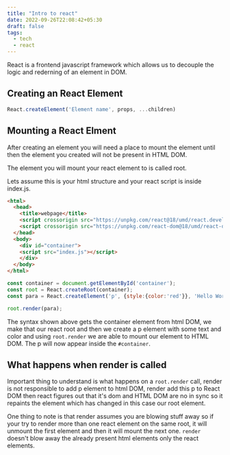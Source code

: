 ```yaml
---
title: "Intro to react"
date: 2022-09-26T22:08:42+05:30
draft: false
tags: 
  - tech
  - react
---
```


React is a frontend javascript framework which allows us to decouple the logic and rederning of an element in DOM.

## Creating an React Element

```js
React.createElement('Element name', props, ...children)
```

## Mounting a React Elment


After creating an element you will need a place to mount the element until then the element you created will not be present in HTML DOM.

The element you will mount your react element to is called root.

Lets assume this is your html structure and your react script is inside index.js.

```html
<html>
  <head>
    <title>webpage</title>
    <script crossorigin src="https://unpkg.com/react@18/umd/react.development.js"></script>
    <script crossorigin src="https://unpkg.com/react-dom@18/umd/react-dom.development.js"></script>
  </head>
  <body>
    <div id="container">
    <script src="index.js"></script>
    </div>
  </body>
</html>
```

```js
const container = document.getElementById('container');
const root = React.createRoot(container);
const para = React.createElement('p', {style:{color:'red'}}, 'Hello World');

root.render(para);
```

The syntax shown above gets the container element from html DOM, we make that our react root and then we create a p element with some text and color and using `root.render` we are able to mount our element to HTML DOM. The p will now appear inside the `#container`.


## What happens when render is called

Important thing to understand is what happens on a `root.render` call, render is not responsible to add p element to html DOM, render add this p to React DOM then react figures out that it's dom and HTML DOM are no in sync so it repaints the element which has changed in this case our root element.

One thing to note is that render assumes you are blowing stuff away so if your try to render more than one react element on the same root, it will unmount the first element and then it will mount the next one. `render` doesn't blow away the already present html elements only the react elements.
